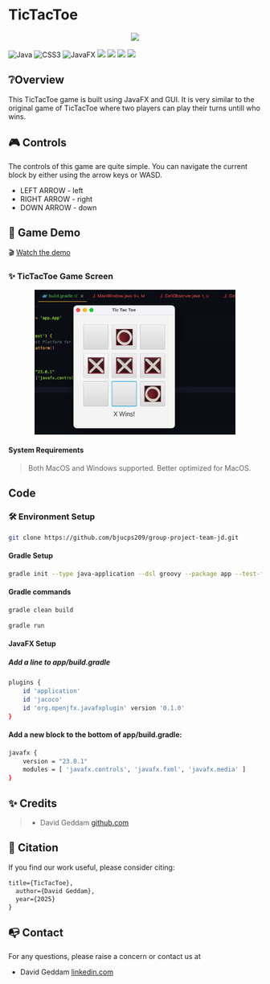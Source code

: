 # TicTacToe

<p align="center">
<img src="logo.png"
width="400">
</p>

  ![Java](https://img.shields.io/badge/java-%23ED8B00.svg?style=for-the-badge&logo=openjdk&logoColor=white) ![CSS3](https://img.shields.io/badge/css3-%231572B6.svg?style=for-the-badge&logo=css3&logoColor=white) ![JavaFX](https://img.shields.io/badge/javafx-%23FF0000.svg?style=for-the-badge&logo=javafx&logoColor=white) <img src="https://img.shields.io/badge/-HuggingFace-FDEE21?style=for-the-badge&logo=HuggingFace&logoColor=black" /> <img src="https://img.shields.io/badge/gradle-02303A?style=for-the-badge&logo=gradle&logoColor=white" /> <img src="https://img.shields.io/badge/Visual_Studio_Code-0078D4?style=for-the-badge&logo=visual%20studio%20code&logoColor=white" /> <img src="https://img.shields.io/badge/GIT-E44C30?style=for-the-badge&logo=git&logoColor=white" />  


## ❔Overview

This TicTacToe game is built using JavaFX and GUI. It is very similar to the original game of TicTacToe where two players can play their turns untill who wins.

## 🎮 Controls

The controls of this game are quite simple. You can navigate the current block by either using the arrow keys or WASD.
- LEFT ARROW -  left
- RIGHT ARROW - right
- DOWN ARROW  - down

## 👀 Game Demo

🎬 [Watch the demo](CuatrosGame.mp4)



### ✨ TicTacToe Game Screen

<p align="center">
<img src="tictactoescreen.png"
width="400">
</p>

#### System Requirements

> Both MacOS and Windows supported.
> Better optimized for MacOS.


## Code

### 🛠️ Environment Setup

```bash
git clone https://github.com/bjucps209/group-project-team-jd.git
```

#### Gradle Setup

```bash
gradle init --type java-application --dsl groovy --package app --test-framework junit-jupiter --use-defaults --overwrite 
```
#### Gradle commands

```bash
gradle clean build
```

```bash
gradle run
```

#### JavaFX Setup
##### Add a line to app/build.gradle
```bash
plugins {
    id 'application'
    id 'jacoco'
    id 'org.openjfx.javafxplugin' version '0.1.0'
}
```
#### Add a new block to the bottom of app/build.gradle:
```bash
javafx {
    version = "23.0.1"
    modules = [ 'javafx.controls', 'javafx.fxml', 'javafx.media' ]
}
```

## ✨ Credits

> + David Geddam [github.com](https://github.com/dave21-py)

## 🚀 Citation

If you find our work useful, please consider citing:

```
title={TicTacToe},
  author={David Geddam},
  year={2025}
}
```

## 📭 Contact

For any questions, please raise a concern or contact us at
+ David Geddam [linkedin.com](https://www.linkedin.com/in/david-geddam/)
